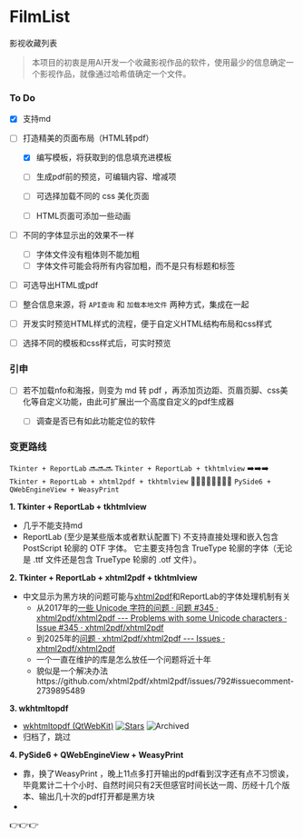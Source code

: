 # FilmList
影视收藏列表
> 本项目的初衷是用AI开发一个收藏影视作品的软件，使用最少的信息确定一个影视作品，就像通过哈希值确定一个文件。



### To Do
- [x] 支持md
  
- [ ] 打造精美的页面布局（HTML转pdf）
  - [x] 编写模板，将获取到的信息填充进模板
    
  - [ ] 生成pdf前的预览，可编辑内容、增减项
  - [ ] 可选择加载不同的 css 美化页面
  - [ ] HTML页面可添加一些动画
- [ ] 不同的字体显示出的效果不一样
  - [ ] 字体文件没有粗体则不能加粗
  - [ ] 字体文件可能会将所有内容加粗，而不是只有标题和标签 
- [ ] 可选导出HTML或pdf
- [ ] 整合信息来源，将 `API查询` 和 `加载本地文件` 两种方式，集成在一起
- [ ] 开发实时预览HTML样式的流程，便于自定义HTML结构布局和css样式
- [ ] 选择不同的模板和css样式后，可实时预览


### 引申
- [ ] 若不加载nfo和海报，则变为 md 转 pdf ，再添加页边距、页眉页脚、css美化等自定义功能，由此可扩展出一个高度自定义的pdf生成器
  - [ ] 调查是否已有如此功能定位的软件



### 变更路线
`Tkinter + ReportLab` 🔜🔜🔜 `Tkinter + ReportLab + tkhtmlview` ➡️➡️➡️ `Tkinter + ReportLab + xhtml2pdf + tkhtmlview` 🏃‍♀️‍➡️🏃‍♂️‍➡️🏃‍➡️  `PySide6 + QWebEngineView + WeasyPrint`

**1. Tkinter + ReportLab + tkhtmlview**
- 几乎不能支持md
-  ReportLab (至少是某些版本或者默认配置下) 不支持直接处理和嵌入包含 PostScript 轮廓的 OTF 字体。 它主要支持包含 TrueType 轮廓的字体（无论是 .ttf 文件还是包含 TrueType 轮廓的 .otf 文件）。
  
**2. Tkinter + ReportLab + xhtml2pdf + tkhtmlview**
- 中文显示为黑方块的问题可能与[xhtml2pdf](https://github.com/xhtml2pdf/xhtml2pdf)和ReportLab的字体处理机制有关
  - 从2017年的[一些 Unicode 字符的问题 · 问题 #345 · xhtml2pdf/xhtml2pdf --- Problems with some Unicode characters · Issue #345 · xhtml2pdf/xhtml2pdf](https://github.com/xhtml2pdf/xhtml2pdf/issues/345)
  - 到2025年的[问题 · xhtml2pdf/xhtml2pdf --- Issues · xhtml2pdf/xhtml2pdf](https://github.com/xhtml2pdf/xhtml2pdf/issues?q=is%3Aissue%20font)
  - 一个一直在维护的库是怎么放任一个问题将近十年
  - 貌似是一个解决办法https://github.com/xhtml2pdf/xhtml2pdf/issues/792#issuecomment-2739895489
  
**3. wkhtmltopdf**
- [wkhtmltopdf (QtWebKit)](https://github.com/wkhtmltopdf/wkhtmltopdf)  [![Stars](https://img.shields.io/github/stars/wkhtmltopdf/wkhtmltopdf?style=flat)](https://github.com/wkhtmltopdf/wkhtmltopdf/stargazers)
  ![Archived](https://img.shields.io/badge/Archived-2022--11--22-red?style=flat)
-  归档了，跳过
  
**4. PySide6 + QWebEngineView + WeasyPrint**
- 靠，换了WeasyPrint ，晚上11点多打开输出的pdf看到汉字还有点不习惯诶，毕竟累计二十个小时、自然时间只有2天但感官时间长达一周、历经十几个版本、输出几十次的pdf打开都是黑方块
-  

👉👉👉



















